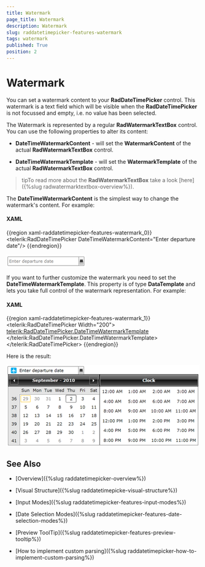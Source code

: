 ```yaml
---
title: Watermark
page_title: Watermark
description: Watermark
slug: raddatetimepicker-features-watermark
tags: watermark
published: True
position: 2
---
```


# Watermark

You can set a watermark content to your __RadDateTimePicker__ control. This watermark is a text field which will be visible when the __RadDateTimePicker__ is not focussed and empty, i.e. no value has been selected.

The Watermark is represented by a regular __RadWatermarkTextBox__ control. You can use the following properties to alter its content:

* __DateTimeWatermarkContent__ - will set the __WatermarkContent__ of the actual __RadWatermarkTextBox__ control. 

* __DateTimeWatermarkTemplate__ - will set the __WatermarkTemplate__ of the actual __RadWatermarkTextBox__ control.

>tipTo read more about the __RadWatermarkTextBox__ take a look [here]({%slug radwatermarktextbox-overview%}).

The __DateTimeWatermarkContent__ is the simplest way to change the watermark's content. For example:

#### __XAML__

{{region xaml-raddatetimepicker-features-watermark_0}}
	<telerik:RadDateTimePicker DateTimeWatermarkContent="Enter departure date"/>
{{endregion}}

![](images/dateTimePicker_features_watermark_020.png)

If you want to further customize the watermark you need to set the __DateTimeWatermarkTemplate__. This property is of type __DataTemplate__ and lets you take full control of the watermark representation. For example:

#### __XAML__

{{region xaml-raddatetimepicker-features-watermark_1}}
	<telerik:RadDateTimePicker Width="200">
	    <telerik:RadDateTimePicker.DateTimeWatermarkTemplate>
	        <DataTemplate>
	            <StackPanel Orientation="Horizontal">
	                <Image Source="/Silverlight.Help.RadDateTimePicker;component/Demos/Images/web-airplain.png" />
	                <TextBlock Text="Enter departure date" VerticalAlignment="Center" />
	            </StackPanel>
	        </DataTemplate>
	    </telerik:RadDateTimePicker.DateTimeWatermarkTemplate>
	</telerik:RadDateTimePicker>
{{endregion}}

Here is the result:

![](images/dateTimePicker_features_watermark_010.png)

## See Also

 * [Overview]({%slug raddatetimepicker-overview%})

 * [Visual Structure]({%slug raddatetimepicke-visual-structure%})

 * [Input Modes]({%slug raddatetimepicker-features-input-modes%})

 * [Date Selection Modes]({%slug raddatetimepicker-features-date-selection-modes%})

 * [Preview ToolTip]({%slug raddatetimepicker-features-preview-tooltip%})

 * [How to implement custom parsing]({%slug raddatetimepicker-how-to-implement-custom-parsing%})
